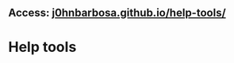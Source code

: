 ## Access:  [j0hnbarbosa.github.io/help-tools/](https://j0hnbarbosa.github.io/help-tools/)

# Help tools
